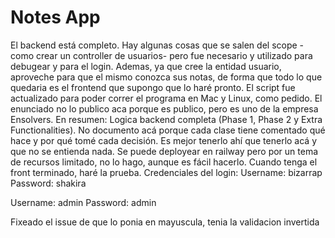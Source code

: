 # Notes App
El backend está completo. Hay algunas cosas que se salen del scope -como crear un controller de usuarios-
pero fue necesario y utilizado para debugear y para el login. Ademas, ya que cree la entidad usuario, aproveche para
que el mismo conozca sus notas, de forma que todo lo que quedaria es el frontend que supongo que lo haré pronto.
El script fue actualizado para poder correr el programa en Mac y Linux, como pedido. El enunciado no lo publico aca
porque es publico, pero es uno de la empresa Ensolvers.
En resumen:
Logica backend completa (Phase 1, Phase 2 y Extra Functionalities).
No documento acá porque cada clase tiene comentado qué hace y por qué tomé cada decisión. 
Es mejor tenerlo ahí que tenerlo acá y que no se entienda nada.
Se puede deployear en railway pero por un tema de recursos limitado, no lo hago, aunque es fácil hacerlo.
Cuando tenga el front terminado, haré la prueba.
Credenciales del login:
Username: bizarrap
Password: shakira

Username: admin
Password: admin

Fixeado el issue de que lo ponia en mayuscula, tenia la validacion invertida


